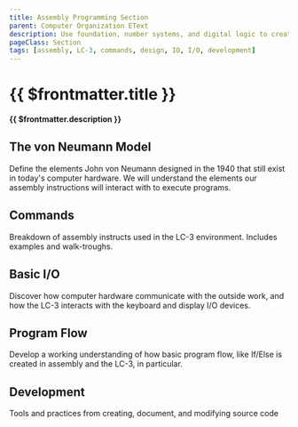 ```yaml
---
title: Assembly Programming Section
parent: Computer Organization EText
description: Use foundation, number systems, and digital logic to create and run low-level assembly programs
pageClass: Section
tags: [assembly, LC-3, commands, design, IO, I/O, development]
---
```


# {{ $frontmatter.title }}
**{{ $frontmatter.description }}**

## The von Neumann Model
Define the elements John von Neumann designed in the 1940 that still exist in today's computer hardware. We will understand the elements our assembly instructions will interact with to execute programs.

## Commands
Breakdown of assembly instructs used in the LC-3 environment. Includes examples and walk-troughs.

## Basic I/O
Discover how computer hardware communicate with the outside work, and how the LC-3 interacts with the keyboard and display I/O devices.

## Program Flow
Develop a working understanding of how basic program flow, like If/Else is created in assembly and the LC-3, in particular.

## Development
Tools and practices from creating, document, and modifying source code
